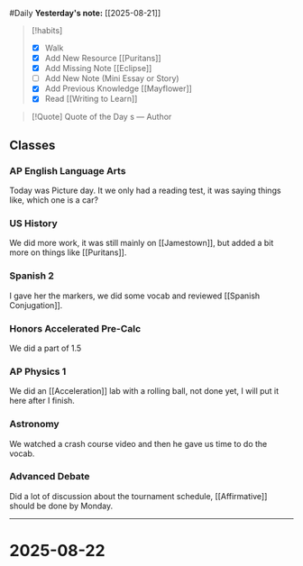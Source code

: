#Daily
**Yesterday's note:** [[2025-08-21]]

> [!habits] 
>- [x] Walk 
>- [x] Add New Resource [[Puritans]]
> - [x] Add Missing Note [[Eclipse]]
> - [ ] Add New Note (Mini Essay or Story) 
> - [x] Add Previous Knowledge [[Mayflower]]
> - [x] Read [[Writing to Learn]]

> [!Quote]  Quote of the Day
> s
> — Author

## Classes 
### AP English Language Arts 
Today was Picture day. It we only had a reading test, it was saying things like, which one is a car?
### US History 
We did more work, it was still mainly on [[Jamestown]], but added a bit more on things like [[Puritans]].
### Spanish 2 
I gave her the markers, we did some vocab and reviewed [[Spanish Conjugation]]. 
### Honors Accelerated Pre-Calc 
We did a part of 1.5
### AP Physics 1 
We did an [[Acceleration]] lab with a rolling ball, not done yet, I will put it here after I finish. 
### Astronomy 
We watched a crash course video and then he gave us time to do the vocab. 
### Advanced Debate 
Did a lot of discussion about the tournament schedule, [[Affirmative]] should be done by Monday. 


<hr>

# 2025-08-22

